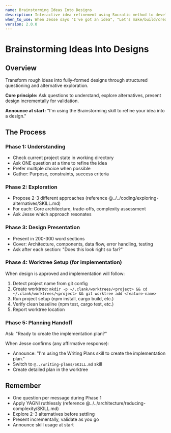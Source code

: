 ```yaml
---
name: Brainstorming Ideas Into Designs
description: Interactive idea refinement using Socratic method to develop fully-formed designs
when_to_use: When Jesse says "I've got an idea", "Let's make/build/create", "I want to implement/add", "What if we". When starting design for complex feature. Before writing implementation plans. When idea needs refinement and exploration. ACTIVATE THIS AUTOMATICALLY when Jesse describes a feature or project idea - don't wait for /brainstorm command.
version: 2.0.0
---
```


# Brainstorming Ideas Into Designs

## Overview

Transform rough ideas into fully-formed designs through structured questioning and alternative exploration.

**Core principle:** Ask questions to understand, explore alternatives, present design incrementally for validation.

**Announce at start:** "I'm using the Brainstorming skill to refine your idea into a design."

## The Process

### Phase 1: Understanding
- Check current project state in working directory
- Ask ONE question at a time to refine the idea
- Prefer multiple choice when possible
- Gather: Purpose, constraints, success criteria

### Phase 2: Exploration
- Propose 2-3 different approaches (reference @../../coding/exploring-alternatives/SKILL.md)
- For each: Core architecture, trade-offs, complexity assessment
- Ask Jesse which approach resonates

### Phase 3: Design Presentation
- Present in 200-300 word sections
- Cover: Architecture, components, data flow, error handling, testing
- Ask after each section: "Does this look right so far?"

### Phase 4: Worktree Setup (for implementation)
When design is approved and implementation will follow:
1. Detect project name from git config
2. Create worktree: `mkdir -p ~/.clank/worktrees/<project> && cd ~/.clank/worktrees/<project> && git worktree add <feature-name>`
3. Run project setup (npm install, cargo build, etc.)
4. Verify clean baseline (npm test, cargo test, etc.)
5. Report worktree location

### Phase 5: Planning Handoff
Ask: "Ready to create the implementation plan?"

When Jesse confirms (any affirmative response):
- Announce: "I'm using the Writing Plans skill to create the implementation plan."
- Switch to `@../writing-plans/SKILL.md` skill
- Create detailed plan in the worktree

## Remember
- One question per message during Phase 1
- Apply YAGNI ruthlessly (reference @../../architecture/reducing-complexity/SKILL.md)
- Explore 2-3 alternatives before settling
- Present incrementally, validate as you go
- Announce skill usage at start
